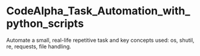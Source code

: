 # CodeAlpha_Task_Automation_with_python_scripts
 Automate a small, real-life repetitive task and key concepts used: os, shutil, re, requests, file handling.
